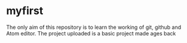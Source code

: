 # myfirst
The only aim of this repository is to learn the working of git, github and Atom editor.
The project uploaded is a basic project made ages back
